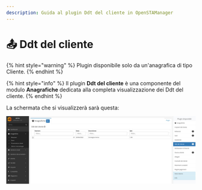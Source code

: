 ```yaml
---
description: Guida al plugin Ddt del cliente in OpenSTAManager
---
```


# 📤 Ddt del cliente

{% hint style="warning" %}
Plugin disponibile solo da un'anagrafica di tipo Cliente.
{% endhint %}

{% hint style="info" %}
Il plugin **Ddt del cliente** è una componente del modulo **Anagrafiche** dedicata alla completa visualizzazione dei Ddt del cliente.
{% endhint %}

La schermata che si visualizzerà sarà questa:

![](<../../../../.gitbook/assets/image (7).png>)
